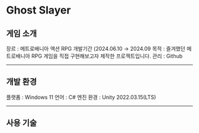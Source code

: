 # Ghost Slayer


## 게임 소개

장르 : 메트로배니아 액션 RPG
개발기간 (2024.06.10 → 2024.09
목적  : 즐겨했던 메트로배니아 RPG 게임을 직접 구현해보고자 제작한 프로젝트입니다.
관리 : Github

------------

## 개발 환경
플랫폼 : Windows 11
언어 : C#
엔진 환경 : Unity 2022.03.15(LTS)

--------------

## 사용 기술

